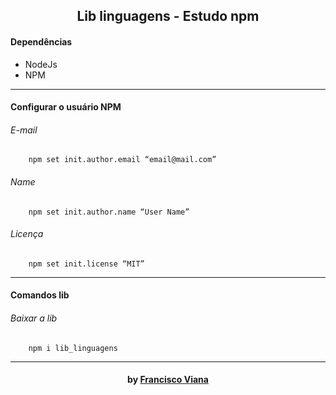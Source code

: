 <h2 align="center"> Lib linguagens - Estudo npm  </h2>


#### Dependências
- NodeJs
- NPM

------------

#### Configurar o usuário NPM
###### E-mail
```shell
    npm set init.author.email “email@mail.com”
```
###### Name
```shell
    npm set init.author.name “User Name”
```
###### Licença
```shell
    npm set init.license “MIT”
```

------------

#### Comandos lib
###### Baixar a lib
```shell
    npm i lib_linguagens
```
------------

<h4 align="center"> <em></></em> by <a href="https://github.com/Francisco1030" target="_blank"> Francisco Viana</a> </h4>